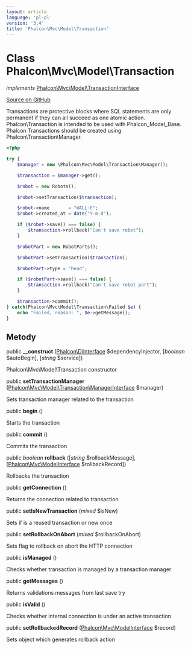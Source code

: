 ```yaml
---
layout: article
language: 'pl-pl'
version: '3.4'
title: 'Phalcon\Mvc\Model\Transaction'
---
```


# Class **Phalcon\Mvc\Model\Transaction**

*implements* [Phalcon\Mvc\Model\TransactionInterface](/3.4/en/api/Phalcon_Mvc_Model_TransactionInterface)

<a href="https://github.com/phalcon/cphalcon/tree/v3.4.0/phalcon/mvc/model/transaction.zep" class="btn btn-default btn-sm">Source on GitHub</a>

Transactions are protective blocks where SQL statements are only permanent if they can all succeed as one atomic action. Phalcon\Transaction is intended to be used with Phalcon_Model_Base. Phalcon Transactions should be created using Phalcon\Transaction\Manager.

```php
<?php

try {
    $manager = new \Phalcon\Mvc\Model\Transaction\Manager();

    $transaction = $manager->get();

    $robot = new Robots();

    $robot->setTransaction($transaction);

    $robot->name       = "WALL·E";
    $robot->created_at = date("Y-m-d");

    if ($robot->save() === false) {
        $transaction->rollback("Can't save robot");
    }

    $robotPart = new RobotParts();

    $robotPart->setTransaction($transaction);

    $robotPart->type = "head";

    if ($robotPart->save() === false) {
        $transaction->rollback("Can't save robot part");
    }

    $transaction->commit();
} catch(Phalcon\Mvc\Model\Transaction\Failed $e) {
    echo "Failed, reason: ", $e->getMessage();
}

```

## Metody

public **__construct** ([Phalcon\DiInterface](/3.4/en/api/Phalcon_DiInterface) $dependencyInjector, [*boolean* $autoBegin], [*string* $service])

Phalcon\Mvc\Model\Transaction constructor

public **setTransactionManager** ([Phalcon\Mvc\Model\Transaction\ManagerInterface](/3.4/en/api/Phalcon_Mvc_Model_Transaction_ManagerInterface) $manager)

Sets transaction manager related to the transaction

public **begin** ()

Starts the transaction

public **commit** ()

Commits the transaction

public *boolean* **rollback** ([*string* $rollbackMessage], [[Phalcon\Mvc\ModelInterface](/3.4/en/api/Phalcon_Mvc_ModelInterface) $rollbackRecord])

Rollbacks the transaction

public **getConnection** ()

Returns the connection related to transaction

public **setIsNewTransaction** (*mixed* $isNew)

Sets if is a reused transaction or new once

public **setRollbackOnAbort** (*mixed* $rollbackOnAbort)

Sets flag to rollback on abort the HTTP connection

public **isManaged** ()

Checks whether transaction is managed by a transaction manager

public **getMessages** ()

Returns validations messages from last save try

public **isValid** ()

Checks whether internal connection is under an active transaction

public **setRollbackedRecord** ([Phalcon\Mvc\ModelInterface](/3.4/en/api/Phalcon_Mvc_ModelInterface) $record)

Sets object which generates rollback action